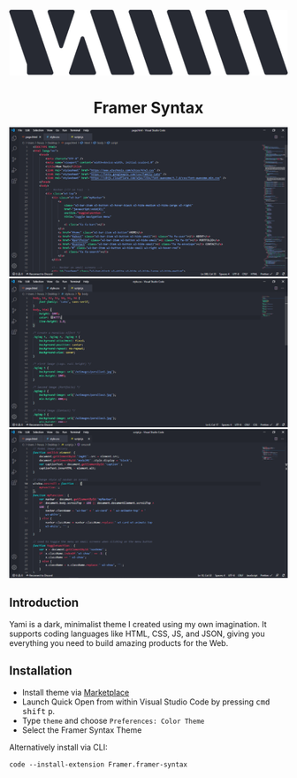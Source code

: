 
<p align="center">
  <img src="https://github.com/houssaineamzil/Yami/raw/master/assets/logo.png" width="537" height="117.5"/>
</p>
<h1 align="center">Framer Syntax</h1>

<img src="https://github.com/houssaineamzil/Yami/raw/master/assets/screenshot-1.PNG" />
<img src="https://github.com/houssaineamzil/Yami/raw/master/assets/screenshot-2.PNG" />
<img src="https://github.com/houssaineamzil/Yami/raw/master/assets/screenshot-3.PNG" />

## Introduction

Yami is a dark, minimalist theme I created using my own imagination. It supports coding languages like HTML, CSS, JS, and JSON, giving you everything you need to build amazing products for the Web.

## Installation

- Install theme via [Marketplace](https://marketplace.visualstudio.com/items?itemName=Framer.framer-syntax)
- Launch Quick Open from within Visual Studio Code by pressing <kbd>cmd</kbd> <kbd>shift</kbd> <kbd>p</kbd>. 
- Type `theme` and choose `Preferences: Color Theme`
- Select the Framer Syntax Theme

Alternatively install via CLI:
```
code --install-extension Framer.framer-syntax
```